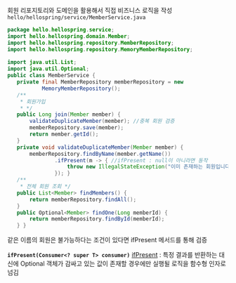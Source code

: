  회원 리포지토리와 도메인을 활용해서 직접 비즈니스 로직을 작성
 `hello/hellospring/service/MemberService.java`
 ```java
 package hello.hellospring.service;  
import hello.hellospring.domain.Member;  
import hello.hellospring.repository.MemberRepository;  
import hello.hellospring.repository.MemoryMemberRepository;  
  
import java.util.List;  
import java.util.Optional;  
public class MemberService {  
    private final MemberRepository memberRepository = new  
            MemoryMemberRepository();  
    /**  
     * 회원가입  
     * */  
    public Long join(Member member) {  
        validateDuplicateMember(member); //중복 회원 검증  
        memberRepository.save(member);  
        return member.getId();  
    }  
    private void validateDuplicateMember(Member member) {  
        memberRepository.findByName(member.getName())  
                .ifPresent(m -> { //ifPresent : null이 아니라면 동작  
                    throw new IllegalStateException("이미 존재하는 회원입니다.");  
                }); }  
    /**  
     * 전체 회원 조회 */  
    public List<Member> findMembers() {  
        return memberRepository.findAll();  
    }  
    public Optional<Member> findOne(Long memberId) {  
        return memberRepository.findById(memberId);  
    } }
```

같은 이름의 회원은 불가능하다는 조건이 있다면 ifPresent 메서드를 통해 검증

**`ifPresent(Consumer<? super T> consumer)`** [ifPresent](https://daleseo.com/java8-optional-effective/)
	:   특정 결과를 반환하는 대신에 Optional 객체가 감싸고 있는 값이 존재할 경우에만 실행될 로직을 함수형 인자로 넘김

